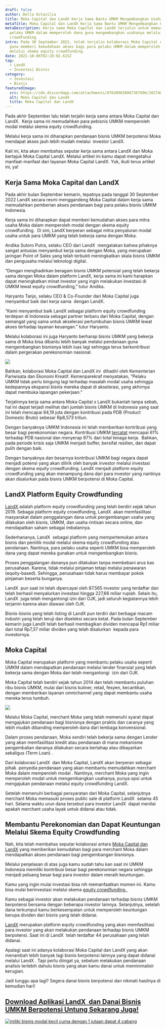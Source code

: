 ```yaml
---
draft: false
author: Della Octavilia
title: Moka Capital dan LandX Kerja Sama Bantu UMKM Mengembangkan Usahanya
metaTitle: Moka Capital dan LandX Kerja Sama Bantu UMKM Mengembangkan Usahanya
metaDescription: Kerja sama Moka Capital dan LandX terjalin untuk memudahkan
  pelaku UMKM dalam memperoleh dana guna mengembangkan usahanya melalui equity
  crowdfunding
intro: Pada 30 September 2022, telah terjalin kolaborasi Moka Capital dan LandX
  guna memberi kemudahaan akses bagi para pelaku UMKM dalam memperoleh dana
  melalui skema equity crowdfunding.
date: 2022-10-06T02:28:02.615Z
tag:
  - LandX
  - Investasi Bisnis
category:
  - Investasi
  - Bisnis
featuredImage:
  src: https://cdn.discordapp.com/attachments/976309038067367996/1027409077875265536/-_1.1.png
  alt: Moka Capital dan LandX
  title: Moka Capital dan LandX
---
```

<!--StartFragment-->

Pada akhir September lalu telah terjalin kerja sama antara Moka Capital dan LandX.  Kerja sama ini memudahkan para pebisnis UMKM memperoleh modal melalui skema equity crowdfunding.

Melalui kerja sama ini diharapkan pendanaan bisnis UMKM berpotensi Moka mendapat akses jauh lebih mudah melalui  investor LandX.

Kali ini, kita akan membahas seputar kerja sama antara LandX dan Moka bertajuk Moka Capital LandX. Melalui artikel ini kamu dapat mengetahui manfaat-manfaat dari layanan Moka Capital LandX. Yuk, ikuti terus artikel ini, ya!

## Kerja Sama Moka Capital dan LandX 

Pada akhir bulan September kemarin, tepatnya pada tanggal 30 September 2022 LandX secara resmi menggandeng Moka Capital dalam kerja sama memudahkan pemberian akses pendanaan bagi para pelaku bisnis UMKM Indonesia.

Kerja sama ini diharapkan dapat memberi kemudahan akses para mitra usaha Moka dalam memperoleh modal dengan skema equity crowdfunding.  Di sini, LandX berperan sebagai mitra penyaluran modal usaha untuk para UMKM yang telah bekerja sama dengan Moka.

Andika Sutoro Putra, selaku CEO dari LandX  mengatakan bahwa pihaknya sangat antusias menyambut kerja sama dengan Moka, yang merupakan jaringan Point of Sales yang telah terbukti meningkatkan skala bisnis UMKM dan pengusaha melalui teknologi digital.

“Dengan menghadirkan beragam bisnis UMKM potensial yang telah bekerja sama dengan Moka dalam platform LandX, kerja sama ini kami harapkan dapat meningkatkan minat investor yang ingin melakukan investasi di UMKM lewat equity crowdfunding,” tutur Andika.

Haryanto Tanjo, selaku CEO & Co-Founder dari Moka Capital juga menyambut baik dari kerja sama  dengan LandX.

“Kami menyambut baik LandX sebagai platform equity crowdfunding terdepan di Indonesia sebagai partner terbaru dari Moka Capital, dengan semangat yang sama untuk akselerasi pertumbuhan bisnis UMKM lewat akses terhadap layanan keuangan.” tutur Haryanto.

Melalui kolaborasi ini juga Haryanto berharap bisnis UMKM yang bekerja sama di Moka bisa dibantu lebih banyak melalui pendanaan guna mengembangkan bisnisnya lebih luas lagi sehingga terus berkontribusi dalam pergerakan perekonomian nasional.

![](https://cdn.discordapp.com/attachments/977943413909487668/1027411520281391166/-_4.png)

Bahkan, kolaborasi Moka Capital dan LandX ini  dihadiri oleh Kementerian Pariwisata dan Ekonomi Kreatif. Kemenparekraf menyatakan, “Pelaku UMKM tidak perlu bingung lagi terhadap masalah modal usaha sehingga kedepannya ekspansi bisnis mereka dapat di akselerasi, yang akhirnya dapat membuka lapangan pekerjaan.”

Terjalinnya kerja sama antara Moka Capital x LandX bukanlah tanpa sebab, hal ini dapat terjadi melihat dari jumlah bisnis UMKM di Indonesia yang saat ini telah mencapai 64,19 juta dengan kontribusi pada PDB (Product Domestic Bruto) sebesar Rp8,573 triliun.

Dengan banyaknya UMKM Indonesia ini telah memberikan kontribusi yang besar bagi perekonomian negara. Kontribusi UMKM [tercatat](https://www.ekon.go.id/publikasi/detail/4136/pengembangan-umkm-menjadi-necessary-condition-untuk-mendorong-pertumbuhan-ekonomi#:~:text=Kontribusi%20UMKM%20tercatat%20mencapai%20kisaran,dan%20bisa%20pulih%20dengan%20baik.) mencapai 61% terhadap PDB nasional dan menyerap 97% dari total tenaga kerja.  Bahkan, pada periode krisis saja UMKM menjadi buffer, bersifat resilien, dan dapat pulih dengan baik.

Dengan banyaknya dan besarnya kontribusi UMKM bagi negara dapat menjadi potensi yang akan dilirik oleh banyak investor melalui investasi dengan skema equity crowdfunding. LandX menjadi platform equity crowdfunding yang akan menampung dana dari para investor yang nantinya akan disalurkan pada bisnis UMKM berpotensi di Moka Capital.

## LandX Platform Equity Crowdfunding

[LandX](https://landx.id/) adalah platform equity crowdfunding yang telah berdiri sejak tahun 2019. Sebagai platform equity crowdfunding, LandX  akan memfasilitasi masyarakat dalam penggalangan dana untuk pengembangan usaha yang dilakukan oleh bisnis, UMKM, dan usaha rintisan secara online, dan mendapatkan saham sebagai imbalannya.

Sederhananya, LandX  sebagai platform yang mempertemukan antara bisnis dan pemilik modal melalui skema equity crowdfunding atau pendanaan. Nantinya, para pelaku usaha seperti UMKM bisa memperoleh dana yang dapat mereka gunakan untuk mengembangkan bisnis.

Proses penggalangan dananya pun dilakukan tanpa membebani arus kas perusahaan. Karena, tidak melalui pinjaman tetapi melalui penawaran (equity-based). Sehingga, perusahaan tidak harus membayar pokok pinjaman beserta bunganya.

LandX  pun saat ini telah dipercayai oleh 87.565 investor yang terdaftar dan telah berhasil menyalurkan investasi hingga 227,66 miliar rupiah. Selain itu, LandX  juga telah mengantongi izin dari OJK, jadi seluruh kegiatannya lebih terjamin karena akan diawasi oleh OJK.

Bisnis-bisnis yang telah listing di LandX pun terdiri dari berbagai macam industri yang telah teruji dan diseleksi secara ketat. Pada bulan September kemarin juga LandX telah berhasil membagikan dividen mencapai Rp1 miliar dari total Rp7,37 miliar dividen yang telah disalurkan  kepada para investornya.

## Moka Capital

Moka Capital merupakan platform yang membantu pelaku usaha seperti UMKM dalam mendapatkan pendanaan melalui lender finansial yang telah bekerja sama dengan Moka dan telah mengantongi  izin dari OJK.

Moka Capital telah berdiri sejak tahun 2014 dan telah membantu puluhan ribu bisnis UMKM, mulai dari bisnis kuliner, retail, fesyen, kecantikan, dengan memberikan layanan omnichannel yang dapat membantu usaha mereka terus tumbuh.

![](https://cdn.discordapp.com/attachments/977943413909487668/1027411520688246854/-_3.png)

Melalui Moka Capital, merchant Moka yang telah memenuhi syarat dapat mengajukan pendanaan bagi bisnisnya dengan praktis dan caranya yang lebih mudah dibanding memperoleh dana dari lembaga konvensional.

Dalam proses pendanaan, Moka sendiri telah bekerja sama dengan Lender yang akan memfasilitasi kredit atau pendanaan di mana mekanisme pengembalian dananya dilakukan secara bertahap atau dibayarkan sekaligus (Term Loan) . 

Dari kolaborasi LandX  dan Moka Capital, LandX akan berperan sebagai pihak  penyedia pendanaan yang akan membantu memudahkan merchant Moka dalam memperoleh modal . Nantinya, merchant Moka yang ingin memperoleh modal untuk mengembangkan usahanya, punya opsi untuk mengajukan pendanaan melalui equity crowdfunding LandX.

Setelah memenuhi berbagai persyaratan dari Moka Capital, selanjutnya merchant Moka memasuki proses public sale di platform LandX  selama 45 hari. Selama waktu urun dana tersebut para investor LandX  dapat menilai apakah merchant usaha layak untuk didanai atau tidak.

## Membantu Perekonomian dan Dapat Keuntungan Melalui Skema Equity Crowdfunding

Nah, kita telah membahas seputar kolaborasi antara [Moka Capital dan LandX](https://moka.landx.id/dl/Home) yang memberikan kemudahan bagi para merchant Moka dalam mendapatkan akses pendanaan bagi pengembangan bisnisnya.

Melalui penjelasan di atas juga kamu sudah tahu kan saat ini UMKM Indonesia memiliki kontribusi besar bagi perekonomian negara sehingga menjadi peluang besar bagi para investor dalam meraih keuntungan.

Kamu yang ingin mulai investasi bisa nih memanfaatkan momen ini. Kamu bisa mulai berinvestasi melalui skema [equity crowdfunding. ](https://landx.id/)

Kamu sebagai investor akan melakukan pendanaan terhadap bisnis UMKM berpotensi bersama dengan beberapa investor lainnya. Selanjutnya, setelah dana terkumpul kamu berkesempatan untuk memperoleh keuntungan berupa dividen dari bisnis yang telah didanai.

[LandX](https://landx.id/) merupakan platform equity crowdfunding yang akan memfasilitasi para investor yang akan melakukan pendanaan terhadap bisnis UMKM berpotensi. Saat ini di LandX  telah terdaftar 44 perusahaan yang telah didanai.

Apalagi saat ini adanya kolaborasi Moka Capital dan LandX yang akan menambah lebih banyak lagi bisnis berpotensi lainnya yang dapat didanai melalui LandX . Tapi perlu diingat ya, sebelum melakukan pendanaan analisis terlebih dahulu bisnis yang akan kamu danai untuk meminimalisir kerugian.

Jadi tunggu apa lagi? Segera danai bisnis berpotensi dan nikmati hasilnya di kemudian hari!

## [Download Aplikasi LandX  dan Danai Bisnis UMKM Berpotensi Untung Sekarang Juga!](https://app.landx.id/?utm_source=Organic+Page&utm_medium=Content+Blog&utm_campaign=BlogLandX&utm_id=Blog)

<!--StartFragment-->

[![miliki bisnis modal kecil cuma dengan 1 jutaan dapat 4 cabang ](https://accountgram-production.sfo2.cdn.digitaloceanspaces.com/landx_ghost/2021/11/jadi-owner-bisnis-hanya-1-jutaan-dengan-cuan-yang-sangat-menjanjikan.png)](https://app.landx.id/?utm_source=BLOGCONTENT&utm_medium=SEO&utm_campaign=SEO&utm_id=BLOGLANDX)

<!--EndFragment-->